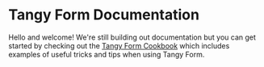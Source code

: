 # Tangy Form Documentation

Hello and welcome! We're still building out documentation but you can get started by checking out the [Tangy Form Cookbook](cookbook.md) which includes examples of useful tricks and tips when using Tangy Form.
